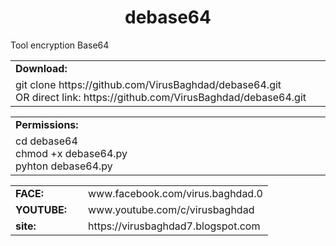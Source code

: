<html>
<body>
<h1 align="center">debase64</h1>
 <p> Tool encryption Base64 </p>

<table border="0" cellpadding="2" cellspacing="5" width="100%">
  <tr>
    <td class="main3" width="890px"><b>Download:</b></td>
  </tr>
  <tr>
    <td class="main">
      git clone https://github.com/VirusBaghdad/debase64.git <br/>
      OR direct link: https://github.com/VirusBaghdad/debase64.git
    </td>
  </tr>
</table>
<table border="0" cellpadding="2" cellspacing="5" width="100%">
  <tr>
    <td class="main3" width="890px"><b>Permissions:</b></td>
  </tr>
  <tr>
    <td class="main">
      cd debase64 <br/>
      chmod +x debase64.py<br/>
      pyhton debase64.py<br/>
    </td>
  </tr>
</table>

<table border="0" cellpadding="0" cellspacing="2" width="100%">

  </tr>
  <tr>
    <td width="100px" class="main2"><b>FACE:</b></td><td>www.facebook.com/virus.baghdad.0 </td>
  </tr>
  <tr>
    <td width="100px" class="main2"><b>YOUTUBE:</b></td><td>www.youtube.com/c/virusbaghdad</td>
  </tr>
  <tr>
    <td width="100px" class="main2"><b>site:</b></td><td>https://virusbaghdad7.blogspot.com</td>
  </tr>
</table>



</body>

</html>
